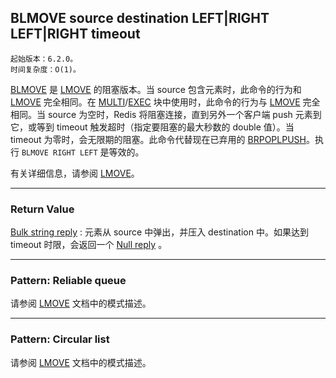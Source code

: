 ## BLMOVE source destination LEFT|RIGHT LEFT|RIGHT timeout

    起始版本：6.2.0。
    时间复杂度：O(1)。

[BLMOVE](blmove.md) 是 [LMOVE](lmove.md) 的阻塞版本。当 source 包含元素时，此命令的行为和 [LMOVE](lmove.md) 完全相同。在 [MULTI](multi.md)/[EXEC](exec.md) 块中使用时，此命令的行为与 [LMOVE](lmove.md) 完全相同。当 source 为空时，Redis 将阻塞连接，直到另外一个客户端 push 元素到它，或等到 timeout 触发超时（指定要阻塞的最大秒数的 double 值）。当 timeout 为零时，会无限期的阻塞。此命令代替现在已弃用的 [BRPOPLPUSH](brpoplpush.md)。执行 `BLMOVE RIGHT LEFT` 是等效的。

有关详细信息，请参阅 [LMOVE](lmove.md)。

---

### Return Value

[Bulk string reply](../topics/protocol.md#resp-bulk-strings) :  元素从 source 中弹出，并压入 destination 中。如果达到 timeout 时限，会返回一个 [Null reply](../topics/protocol.md#null-bulk-string) 。

---

### Pattern: Reliable queue

请参阅 [LMOVE](lmove.md) 文档中的模式描述。

---

### Pattern: Circular list

请参阅 [LMOVE](lmove.md) 文档中的模式描述。